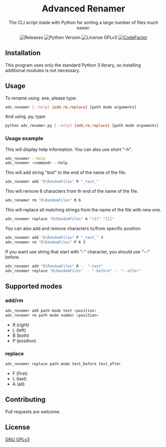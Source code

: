 <h1 align="center">Advanced Renamer</h1>

<p align="center">The CLI script made with Python for sorting a large number of files much easier.</p>

<p  align="center">
	<a style="text-decoration:none" href="https://github.com/TheFifthLeaf/advanced-renamer/releases">
		<img src="https://img.shields.io/github/v/release/TheFifthLeaf/advanced-renamer?color=3C7DD9" alt="Releases">
	</a>
	<a style="text-decoration:none" href="https://www.python.org/downloads/">
		<img src="https://img.shields.io/badge/python-3.6%2B-3C7DD9" alt="Python Version">
	</a>
	<a style="text-decoration:none" href="https://choosealicense.com/licenses/gpl-3.0/">
		<img src="https://img.shields.io/badge/license-GPL%20V3-3C7DD9" alt="License GPLv3">
	</a>
	<a href="https://www.codefactor.io/repository/github/thefifthleaf/advanced-renamer">
		<img src="https://img.shields.io/codefactor/grade/github/TheFifthLeaf/advanced-renamer/main?color=3C7DD9" alt="CodeFactor" />
	</a>
</p>

## Installation

This program uses only the standard Python 3 library, so installing additional modules is not necessary.

## Usage

To rename using .exe, please type:

```bash
adv_renamer [--help] {add,rm,replace} [path mode arguments]
```

And using .py, type:

```bash
python adv_renamer.py [--help] {add,rm,replace} [path mode arguments]
```

### Usage example

This will display help information. You can also use short "-h".
```bash
adv_renamer --help
adv_renamer <command> --help
```
This will add string "_test_" to the end of the name of the file.
```bash
adv_renamer add "D\RandomFiles" R "_test_"
```
This will remove 6 characters from th end of the name of the file.
```bash
adv_renamer rm "D\RandomFiles" R 6
```
This will replace all matching strings from the name of the file with new one.
```bash
adv_renamer replace "D\RandomFiles" A "(1)" "[1]"
```
You can also add and remove characters to/from specific position.
```bash
adv_renamer add "D\RandomFiles" P "_test_" 3
adv_renamer rm "D\RandomFiles" P 6 3
```
If you want use string that start with "-" character, you should use "--" before.
```bash
adv_renamer add "D\RandomFiles" R -- "-test"
adv_renamer replace "D\RandomFiles" -- "-before" -- "--after"
```

## Supported modes

### add/rm
```bash
adv_renamer add path mode text <position>
adv_renamer rm path mode number <position>
```
- R (right)
- L (left)
- B (both)
- P (position)

### replace
```bash
adv_renamer replace path mode text_before text_after
```
- F (first)
- L (last)
- A (all)

## Contributing

Pull requests are welcome.

## License

[GNU GPLv3](https://choosealicense.com/licenses/gpl-3.0/)